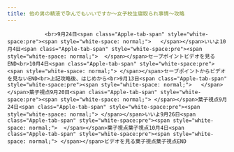 ```yaml
---
title: 他の男の精液で孕んでもいいですか～女子校生寝取られ事情～攻略
---
```


                <br>9月24日<span class="Apple-tab-span" style="white-space:pre"><span style="white-space: normal;">	</span></span>いいよ10月4日<span class="Apple-tab-span" style="white-space:pre"><span style="white-space: normal;">	</span></span>セーブポイントビデオを見るEND<br>10月4日<span class="Apple-tab-span" style="white-space:pre"><span style="white-space: normal;">	</span></span>セーブポイントからビデオを見ないEND<br>上記攻略後、はじめから<br>9月13日<span class="Apple-tab-span" style="white-space:pre"><span style="white-space: normal;">	</span></span>葉子視点9月20日<span class="Apple-tab-span" style="white-space:pre"><span style="white-space: normal;">	</span></span>葉子視点9月24日<span class="Apple-tab-span" style="white-space:pre"><span style="white-space: normal;">	</span></span>いいよ9月26日<span class="Apple-tab-span" style="white-space:pre"><span style="white-space: normal;">	</span></span>葉子視点葉子視点10月4日<span class="Apple-tab-span" style="white-space:pre"><span style="white-space: normal;">	</span></span>ビデオを見る葉子視点葉子視点END
              
